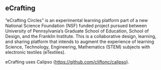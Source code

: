 eCrafting
-------

“eCrafting Circles” is an experimental learning platform part of a new National Science Foundation (NSF) funded project pursued between University of Pennsylvania’s Graduate School of Education, School of Design, and the Franklin Institute. This is a collaborative design, learning, and sharing platform that intends to augment the experience of learning Science, Technology, Engineering, Mathematics (STEM) subjects with electronic textiles (eTextiles).

eCrafting uses Calipso (https://github.com/cliftonc/calipso).